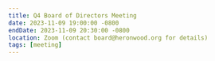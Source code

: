 ```yaml
---
title: Q4 Board of Directors Meeting
date: 2023-11-09 19:00:00 -0800
endDate: 2023-11-09 20:30:00 -0800
location: Zoom (contact board@heronwood.org for details)
tags: [meeting]
---
```

